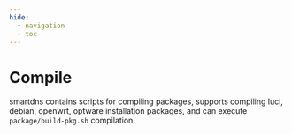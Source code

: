 ```yaml
---
hide:
  - navigation
  - toc
---
```


# Compile

smartdns contains scripts for compiling packages, supports compiling luci, debian, openwrt, optware installation packages, and can execute `package/build-pkg.sh` compilation.
